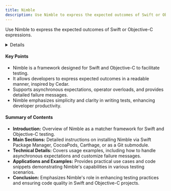 ```yaml
---
title: Nimble
description: Use Nimble to express the expected outcomes of Swift or Objective-C expressions.
---
```


Use Nimble to express the expected outcomes of Swift or Objective-C expressions.

<details>
**URL:** https://github.com/Quick/Nimble

**Authors:** Quick

**Tags:**  
`swift`, `objective-c`, `testing`, `bdd`, `matcher-functions`, `swift-generics`, `swift-assertions`, `failure-messages`, `asynchronous-expectations`, `operator-overloads`
</details>

#### Key Points
- Nimble is a framework designed for Swift and Objective-C to facilitate testing.
- It allows developers to express expected outcomes in a readable manner, inspired by Cedar.
- Supports asynchronous expectations, operator overloads, and provides detailed failure messages.
- Nimble emphasizes simplicity and clarity in writing tests, enhancing developer productivity.

#### Summary of Contents
- **Introduction:** Overview of Nimble as a matcher framework for Swift and Objective-C testing.
- **Main Sections:** Detailed instructions on installing Nimble via Swift Package Manager, CocoaPods, Carthage, or as a Git submodule.
- **Technical Details:** Covers usage examples, including how to handle asynchronous expectations and customize failure messages.
- **Applications and Examples:** Provides practical use cases and code snippets demonstrating Nimble's capabilities in various testing scenarios.
- **Conclusion:** Emphasizes Nimble's role in enhancing testing practices and ensuring code quality in Swift and Objective-C projects.

<LinkCard title="Go to Github Repository" href="https://github.com/Quick/Nimble" />
